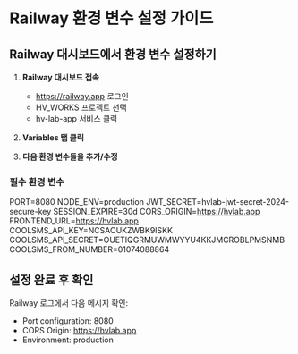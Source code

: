 # Railway 환경 변수 설정 가이드

## Railway 대시보드에서 환경 변수 설정하기

1. **Railway 대시보드 접속**
   - https://railway.app 로그인
   - HV_WORKS 프로젝트 선택
   - hv-lab-app 서비스 클릭

2. **Variables 탭 클릭**

3. **다음 환경 변수들을 추가/수정**

### 필수 환경 변수

PORT=8080
NODE_ENV=production
JWT_SECRET=hvlab-jwt-secret-2024-secure-key
SESSION_EXPIRE=30d
CORS_ORIGIN=https://hvlab.app
FRONTEND_URL=https://hvlab.app
COOLSMS_API_KEY=NCSAOUKZWBK9ISKK
COOLSMS_API_SECRET=OUETIQGRMUWMWYYU4KKJMCROBLPMSNMB
COOLSMS_FROM_NUMBER=01074088864

## 설정 완료 후 확인

Railway 로그에서 다음 메시지 확인:
- Port configuration: 8080
- CORS Origin: https://hvlab.app
- Environment: production
